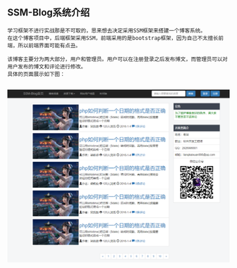 ## SSM-Blog系统介绍
```
学习框架不进行实战那是不可取的，思来想去决定采用SSM框架来搭建一个博客系统。
在这个博客项目中，后端框架采用SSM，前端采用的是bootstrap框架，因为自己不太擅长前端，所以前端界面可能有点丑。
```
```
该博客主要分为两大部分，用户和管理员。用户可以在注册登录之后发布博文，而管理员可以对用户发布的博文和评论进行修改。
具体的页面展示如下图：
```
```
```
![image](https://github.com/kaixuanliang/SSM-Blog/blob/master/src/main/webapp/static/induction/userBlog.png)